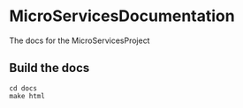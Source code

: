 # MicroServicesDocumentation

The docs for the MicroServicesProject

## Build the docs

    cd docs 
    make html



